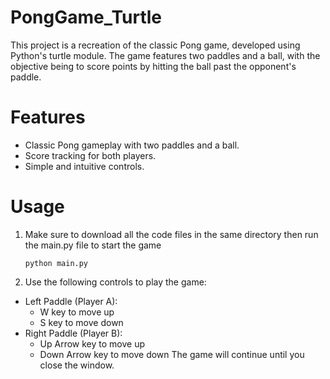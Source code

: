 # PongGame_Turtle
This project is a recreation of the classic Pong game, developed using Python's turtle module. The game features two paddles and a ball, with the objective being to score points by hitting the ball past the opponent's paddle.

# Features
- Classic Pong gameplay with two paddles and a ball.
- Score tracking for both players.
- Simple and intuitive controls.

# Usage
1. Make sure to download all the code files in the same directory then run the main.py file to start the game
    ```
   python main.py
   ```
2. Use the following controls to play the game:
- Left Paddle (Player A):
  -   W key to move up
  -   S key to move down
- Right Paddle (Player B):
  - Up Arrow key to move up
  - Down Arrow key to move down
The game will continue until you close the window.
